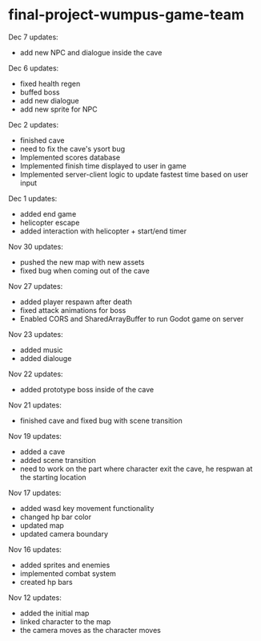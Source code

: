 ﻿# final-project-wumpus-game-team
Dec 7 updates:
- add new NPC and dialogue inside the cave

Dec 6 updates:
- fixed health regen
- buffed boss
- add new dialogue
- add new sprite for NPC

Dec 2 updates:
- finished cave
- need to fix the cave's ysort bug
- Implemented scores database
- Implemented finish time displayed to user in game
- Implemented server-client logic to update fastest time based on user input

Dec 1 updates:
- added end game
- helicopter escape
- added interaction with helicopter + start/end timer
  
Nov 30 updates:
- pushed the new map with new assets
- fixed bug when coming out of the cave

Nov 27 updates:
- added player respawn after death
- fixed attack animations for boss
- Enabled CORS and SharedArrayBuffer to run Godot game on server
  
Nov 23 updates:
- added music
- added dialouge

Nov 22 updates:
- added prototype boss inside of the cave
 
Nov 21 updates:
- finished cave and fixed bug with scene transition

Nov 19 updates:
- added a cave
- added scene transition
- need to work on the part where character exit the cave, he respwan at the starting location

Nov 17 updates:
- added wasd key movement functionality
- changed hp bar color
- updated map
- updated camera boundary

Nov 16 updates:
- added sprites and enemies
- implemented combat system
- created hp bars

Nov 12 updates:
- added the initial map
- linked character to the map
- the camera moves as the character moves
